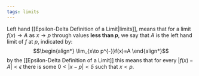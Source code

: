 ```yaml
---
tags: limits
---
```

Left hand [[Epsilon-Delta Definition of a Limit|limits]], means that for a limit $f(x) \to A$ as $x \to p$ through values **less than $p$**, we say that $A$ is the left hand limit of $f$ at $p$, indicated by:
$$\begin{align*}
\lim_{x\to p^{-}}f(x)=A
\end{align*}$$
by the [[Epsilon-Delta Definition of a Limit]] this means that for every $|f(x) - A| < \epsilon$ there is some $0 \lt |x-p| \lt \delta$ such that $x \lt p$.

